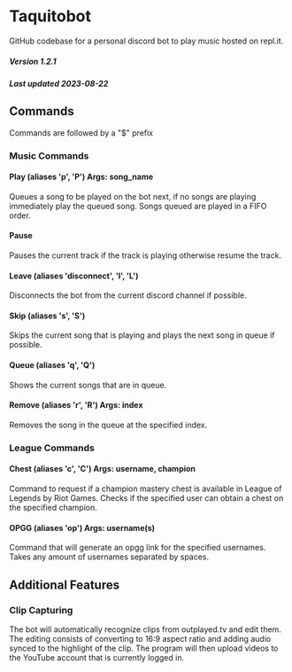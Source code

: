 # Taquitobot

GitHub codebase for a personal discord bot to play music hosted on repl.it.

##### Version 1.2.1 
##### Last updated 2023-08-22

## Commands
Commands are followed by a "$" prefix


### Music Commands
#### Play (aliases 'p', 'P') Args: song_name
Queues a song to be played on the bot next, if no songs are playing immediately play the queued song. Songs queued are played in a FIFO order.

#### Pause
Pauses the current track if the track is playing otherwise resume the track.

#### Leave (aliases 'disconnect', 'l', 'L')
Disconnects the bot from the current discord channel if possible.

#### Skip (aliases 's', 'S')
Skips the current song that is playing and plays the next song in queue if possible.

#### Queue (aliases 'q', 'Q')
Shows the current songs that are in queue.

#### Remove (aliases 'r', 'R') Args: index
Removes the song in the queue at the specified index.

### League Commands
#### Chest (aliases 'c', 'C') Args: username, champion
Command to request if a champion mastery chest is available in League of Legends by Riot Games. Checks if the specified user can obtain a chest on the specified champion.

#### OPGG (aliases 'op') Args: username(s)
Command that will generate an opgg link for the specified usernames. Takes any amount of usernames separated by spaces. 

## Additional Features

### Clip Capturing
The bot will automatically recognize clips from outplayed.tv and edit them. The editing consists of converting to 16:9 aspect ratio and adding audio synced to the highlight of the clip. The program will then upload videos to the YouTube account that is currently logged in.